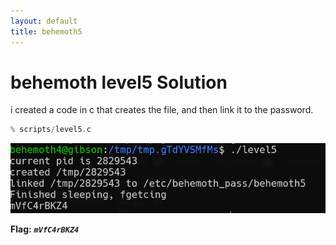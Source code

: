 ```yaml
---
layout: default
title: behemoth5
---
```


# behemoth level5 Solution

i created a code in c that creates the file, and then link it to the password.
```c
% scripts/level5.c
```


![alt text](./images/level5.png)


**Flag:** ***`mVfC4rBKZ4`*** 
